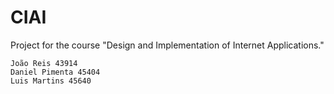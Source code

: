 # CIAI

Project for the course "Design and Implementation of Internet Applications."

	João Reis 43914  
	Daniel Pimenta 45404  
	Luis Martins 45640

